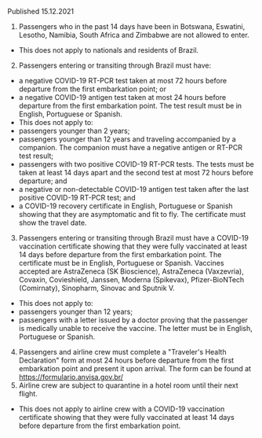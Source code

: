 Published 15.12.2021
1. Passengers who in the past 14 days have been in Botswana, Eswatini, Lesotho, Namibia, South Africa and Zimbabwe are not allowed to enter.
- This does not apply to nationals and residents of Brazil.
2. Passengers entering or transiting through Brazil must have:
- a negative COVID-19 RT-PCR test taken at most 72 hours before departure from the first embarkation point; or
- a negative COVID-19 antigen test taken at most 24 hours before departure from the first embarkation point. The test result must be in English, Portuguese or Spanish.
- This does not apply to:
- passengers younger than 2 years;
- passengers younger than 12 years and traveling accompanied by a companion. The companion must have a negative antigen or RT-PCR test result;
- passengers with two positive COVID-19 RT-PCR tests. The tests must be taken at least 14 days apart and the second test at most 72 hours before departure; and
- a negative or non-detectable COVID-19 antigen test taken after the last positive COVID-19 RT-PCR test; and
- a COVID-19 recovery certificate in English, Portuguese or Spanish showing that they are asymptomatic and fit to fly. The certificate must show the travel date.
3. Passengers entering or transiting through Brazil must have a COVID-19 vaccination certificate showing that they were fully vaccinated at least 14 days before departure from the first embarkation point. The certificate must be in English, Portuguese or Spanish.
Vaccines accepted are AstraZeneca (SK Bioscience), AstraZeneca (Vaxzevria), Covaxin, Covieshield, Janssen, Moderna (Spikevax), Pfizer-BioNTech (Comirnaty), Sinopharm, Sinovac and Sputnik V.
- This does not apply to:
- passengers younger than 12 years;
- passengers with a letter issued by a doctor proving that the passenger is medically unable to receive the vaccine. The letter must be in English, Portuguese or Spanish.
4. Passengers and airline crew must complete a "Traveler's Health Declaration" form at most 24 hours before departure from the first embarkation point and present it upon arrival. The form can be found at <a href="https://formulario.anvisa.gov.br/">https://formulario.anvisa.gov.br/</a>
5. Airline crew are subject to quarantine in a hotel room until their next flight.
- This does not apply to airline crew with a COVID-19 vaccination certificate showing that they were fully vaccinated at least 14 days before departure from the first embarkation point.